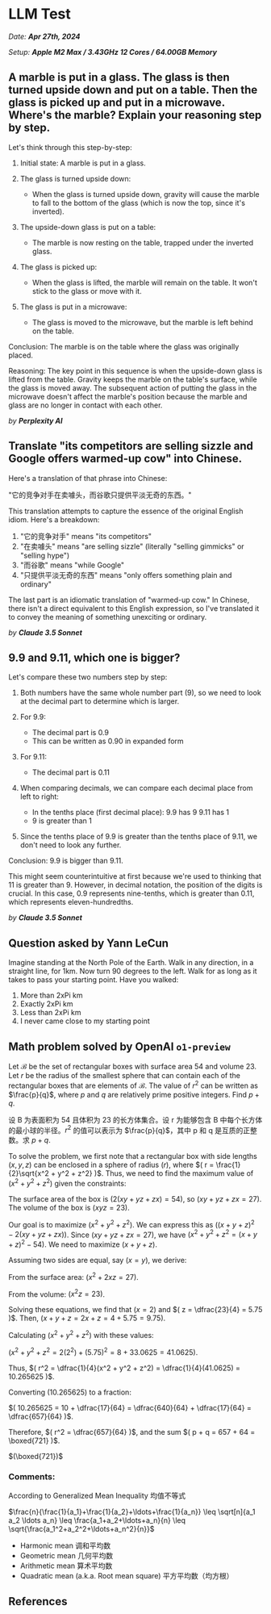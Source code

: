 LLM Test
========

_Date: **Apr 27th, 2024**_

_Setup: **Apple M2 Max / 3.43GHz 12 Cores / 64.00GB Memory**_

A marble is put in a glass. The glass is then turned upside down and put on a table. Then the glass is picked up and put in a microwave. Where's the marble? Explain your reasoning step by step.
---

Let's think through this step-by-step:

1. Initial state: A marble is put in a glass.

2. The glass is turned upside down:
   - When the glass is turned upside down, gravity will cause the marble to fall to the bottom of the glass (which is now the top, since it's inverted).

3. The upside-down glass is put on a table:
   - The marble is now resting on the table, trapped under the inverted glass.

4. The glass is picked up:
   - When the glass is lifted, the marble will remain on the table. It won't stick to the glass or move with it.

5. The glass is put in a microwave:
   - The glass is moved to the microwave, but the marble is left behind on the table.

Conclusion: The marble is on the table where the glass was originally placed.

Reasoning: The key point in this sequence is when the upside-down glass is lifted from the table. Gravity keeps the marble on the table's surface, while the glass is moved away. The subsequent action of putting the glass in the microwave doesn't affect the marble's position because the marble and glass are no longer in contact with each other.

_by **Perplexity AI**_

Translate "its competitors are selling sizzle and Google offers warmed-up cow" into Chinese.
---

Here's a translation of that phrase into Chinese:

"它的竞争对手在卖噱头，而谷歌只提供平淡无奇的东西。"

This translation attempts to capture the essence of the original English idiom. Here's a breakdown:

1. "它的竞争对手" means "its competitors"
2. "在卖噱头" means "are selling sizzle" (literally "selling gimmicks" or "selling hype")
3. "而谷歌" means "while Google"
4. "只提供平淡无奇的东西" means "only offers something plain and ordinary"

The last part is an idiomatic translation of "warmed-up cow." In Chinese, there isn't a direct equivalent to this English expression, so I've translated it to convey the meaning of something unexciting or ordinary.

_by **Claude 3.5 Sonnet**_

9.9 and 9.11, which one is bigger?
---

Let's compare these two numbers step by step:

1. Both numbers have the same whole number part (9), so we need to look at the decimal part to determine which is larger.

2. For 9.9:
   - The decimal part is 0.9
   - This can be written as 0.90 in expanded form

3. For 9.11:
   - The decimal part is 0.11

4. When comparing decimals, we can compare each decimal place from left to right:
   - In the tenths place (first decimal place):
     9.9 has 9
     9.11 has 1
   - 9 is greater than 1

5. Since the tenths place of 9.9 is greater than the tenths place of 9.11, we don't need to look any further.

Conclusion: 9.9 is bigger than 9.11.

This might seem counterintuitive at first because we're used to thinking that 11 is greater than 9. However, in decimal notation, the position of the digits is crucial. In this case, 0.9 represents nine-tenths, which is greater than 0.11, which represents eleven-hundredths.

_by **Claude 3.5 Sonnet**_

Question asked by Yann LeCun
---

Imagine standing at the North Pole of the Earth. Walk in any direction, in a straight line, for 1km. Now turn 90 degrees to the left. Walk for as long as it takes to pass your starting point. Have you walked:

1. More than 2xPi km
2. Exactly 2xPi km
3. Less than 2xPi km
4. I never came close to my starting point

Math problem solved by OpenAI `o1-preview`
---

Let $\mathcal{B}$ be the set of rectangular boxes with surface area $54$ and volume $23$. Let $r$ be the radius of the smallest sphere that can contain each of the rectangular boxes that are elements of $\mathcal{B}$. The value of $r^2$ can be written as $\frac{p}{q}$, where $p$ and $q$ are relatively prime positive integers. Find $p+q$.

设 B 为表面积为 54 且体积为 23 的长方体集合。设 r 为能够包含 B 中每个长方体的最小球的半径。$r^2$ 的值可以表示为 $\frac{p}{q}$​，其中 p 和 q 是互质的正整数。求 $p + q$.

To solve the problem, we first note that a rectangular box with side lengths $( x, y, z )$ can be enclosed in a sphere of radius $( r )$, where $( r = \frac{1}{2}\sqrt{x^2 + y^2 + z^2} )$. Thus, we need to find the maximum value of $( x^2 + y^2 + z^2 )$ given the constraints:

The surface area of the box is $( 2(xy + yz + zx) = 54 )$, so $( xy + yz + zx = 27 )$. The volume of the box is $( xyz = 23 )$.

Our goal is to maximize $( x^2 + y^2 + z^2 )$. We can express this as $( (x + y + z)^2 - 2(xy + yz + zx) )$. Since $( xy + yz + zx = 27 )$, we have $( x^2 + y^2 + z^2 = (x + y + z)^2 - 54 )$. We need to maximize $( x + y + z )$.

Assuming two sides are equal, say $( x = y )$, we derive:

From the surface area: $( x^2 + 2xz = 27 )$.

From the volume: $( x^2z = 23 )$.

Solving these equations, we find that $( x = 2 )$ and $( z = \dfrac{23}{4} = 5.75 )$. Then, $( x + y + z = 2x + z = 4 + 5.75 = 9.75 )$.

Calculating $( x^2 + y^2 + z^2 )$ with these values:

$( x^2 + y^2 + z^2 = 2(2^2) + (5.75)^2 = 8 + 33.0625 = 41.0625 )$.

Thus, $( r^2 = \dfrac{1}{4}(x^2 + y^2 + z^2) = \dfrac{1}{4}(41.0625) = 10.265625 )$.

Converting $( 10.265625 )$ to a fraction:

$( 10.265625 = 10 + \dfrac{17}{64} = \dfrac{640}{64} + \dfrac{17}{64} = \dfrac{657}{64} )$.

Therefore, $( r^2 = \dfrac{657}{64} )$, and the sum $( p + q = 657 + 64 = \boxed{721} )$.

$(\boxed{721})$

### Comments:

According to Generalized Mean Inequality 均值不等式

$\frac{n}{\frac{1}{a_1}+\frac{1}{a_2}+\ldots+\frac{1}{a_n}} \leq \sqrt[n]{a_1 a_2 \ldots a_n} \leq \frac{a_1+a_2+\ldots+a_n}{n} \leq \sqrt{\frac{a_1^2+a_2^2+\ldots+a_n^2}{n}}$

- Harmonic mean 调和平均数
- Geometric mean 几何平均数
- Arithmetic mean 算术平均数
- Quadratic mean (a.k.a. Root mean square) 平方平均数（均方根）

References
----------
